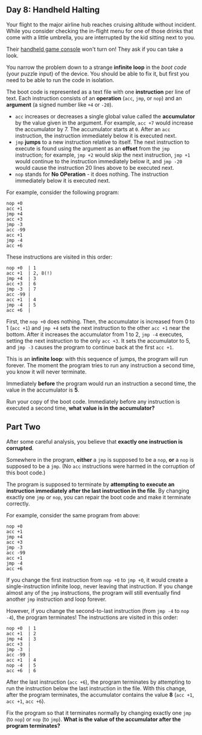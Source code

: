 ## Day 8: Handheld Halting

Your flight to the major airline hub reaches cruising altitude without incident.  While you consider checking the in-flight menu for one of those drinks that come with a little umbrella, you are interrupted by the kid sitting next to you.

Their [handheld game console](https://en.wikipedia.org/wiki/Handheld_game_console) won't turn on! They ask if you can take a look.

You narrow the problem down to a strange **infinite loop** in the _boot code_ (your puzzle input) of the device. You should be able to fix it, but first you need to be able to run the code in isolation.

The boot code is represented as a text file with one **instruction** per line of text. Each instruction consists of an **operation** (```acc```, ```jmp```, or ```nop```) and an **argument** (a signed number like ```+4``` or ```-20```).

* ```acc``` increases or decreases a single global value called the **accumulator** by the value given in the argument. For example, ```acc +7``` would increase the accumulator by 7. The accumulator starts at ```0```. After an ```acc``` instruction, the instruction immediately below it is executed next.
* ```jmp```  **jumps** to a new instruction relative to itself. The next instruction to execute is found using the argument as an **offset** from the ```jmp``` instruction; for example, ```jmp +2``` would skip the next instruction, ```jmp +1``` would continue to the instruction immediately below it, and ```jmp -20``` would cause the instruction 20 lines above to be executed next.
* ```nop``` stands for **No OPeration** - it does nothing.  The instruction immediately below it is executed next.

For example, consider the following program:

```
nop +0
acc +1
jmp +4
acc +3
jmp -3
acc -99
acc +1
jmp -4
acc +6
```

These instructions are visited in this order:

```
nop +0  | 1
acc +1  | 2, 8(!)
jmp +4  | 3
acc +3  | 6
jmp -3  | 7
acc -99 |
acc +1  | 4
jmp -4  | 5
acc +6  |
```

First, the ```nop +0``` does nothing. Then, the accumulator is increased from 0 to 1 (```acc +1```) and ```jmp +4``` sets the next instruction to the other ```acc +1``` near the bottom. After it increases the accumulator from 1 to 2, ```jmp -4``` executes, setting the next instruction to the only ```acc +3```. It sets the accumulator to 5, and ```jmp -3``` causes the program to continue back at the first ```acc +1```.

This is an **infinite loop**: with this sequence of jumps, the program will run forever. The moment the program tries to run any instruction a second time, you know it will never terminate.

Immediately **before** the program would run an instruction a second time, the value in the accumulator is **5**.

Run your copy of the boot code. Immediately before any instruction is executed a second time, **what value is in the accumulator?**

## Part Two

After some careful analysis, you believe that **exactly one instruction is corrupted**.

Somewhere in the program, **either** a ```jmp``` is supposed to be a ```nop```, **or** a ```nop``` is supposed to be a ```jmp```. (No ```acc``` instructions were harmed in the corruption of this boot code.)

The program is supposed to terminate by **attempting to execute an instruction immediately after the last instruction in the file**. By changing exactly one ```jmp``` or ```nop```, you can repair the boot code and make it terminate correctly.

For example, consider the same program from above:

```
nop +0
acc +1
jmp +4
acc +3
jmp -3
acc -99
acc +1
jmp -4
acc +6
```

If you change the first instruction from ```nop +0``` to ```jmp +0```, it would create a single-instruction infinite loop, never leaving that instruction.  If you change almost any of the ```jmp``` instructions, the program will still eventually find another ```jmp``` instruction and loop forever.

However, if you change the second-to-last instruction (from ```jmp -4``` to ```nop -4```), the program terminates! The instructions are visited in this order:

```
nop +0  | 1
acc +1  | 2
jmp +4  | 3
acc +3  |
jmp -3  |
acc -99 |
acc +1  | 4
nop -4  | 5
acc +6  | 6
```

After the last instruction (```acc +6```), the program terminates by attempting to run the instruction below the last instruction in the file.  With this change, after the program terminates, the accumulator contains the value **8** (```acc +1```, ```acc +1```, ```acc +6```).

Fix the program so that it terminates normally by changing exactly one ```jmp``` (to ```nop```) or ```nop``` (to ```jmp```). **What is the value of the accumulator after the program terminates?**